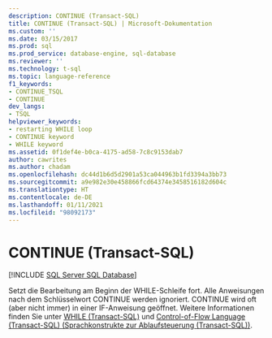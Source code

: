 ```yaml
---
description: CONTINUE (Transact-SQL)
title: CONTINUE (Transact-SQL) | Microsoft-Dokumentation
ms.custom: ''
ms.date: 03/15/2017
ms.prod: sql
ms.prod_service: database-engine, sql-database
ms.reviewer: ''
ms.technology: t-sql
ms.topic: language-reference
f1_keywords:
- CONTINUE_TSQL
- CONTINUE
dev_langs:
- TSQL
helpviewer_keywords:
- restarting WHILE loop
- CONTINUE keyword
- WHILE keyword
ms.assetid: 0f1def4e-b0ca-4175-ad58-7c8c9153dab7
author: cawrites
ms.author: chadam
ms.openlocfilehash: dc44d1b6d5d2901a53ca044963b1fd3394a3bb73
ms.sourcegitcommit: a9e982e30e458866fcd64374e3458516182d604c
ms.translationtype: HT
ms.contentlocale: de-DE
ms.lasthandoff: 01/11/2021
ms.locfileid: "98092173"
---
```

# <a name="continue-transact-sql"></a>CONTINUE (Transact-SQL)
[!INCLUDE [SQL Server SQL Database](../../includes/applies-to-version/sql-asdb.md)]

  Setzt die Bearbeitung am Beginn der WHILE-Schleife fort. Alle Anweisungen nach dem Schlüsselwort CONTINUE werden ignoriert. CONTINUE wird oft (aber nicht immer) in einer IF-Anweisung geöffnet. Weitere Informationen finden Sie unter [WHILE &#40;Transact-SQL&#41;](../../t-sql/language-elements/while-transact-sql.md) und [Control-of-Flow Language &#40;Transact-SQL&#41; (Sprachkonstrukte zur Ablaufsteuerung (Transact-SQL))](~/t-sql/language-elements/control-of-flow.md).  
  
  
